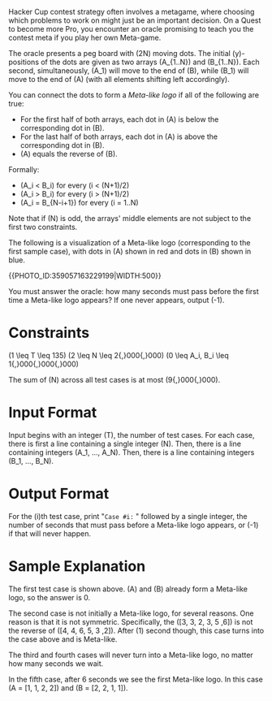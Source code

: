 Hacker Cup contest strategy often involves a metagame, where choosing which problems to work on might just be an important decision. On a Quest to become more Pro, you encounter an oracle promising to teach you the contest meta if you play her own Meta-game.

The oracle presents a peg board with \(2N\) moving dots. The initial \(y\)-positions of the dots are given as two arrays \(A_{1..N}\) and \(B_{1..N}\). Each second, simultaneously, \(A_1\) will move to the end of \(B\), while \(B_1\) will move to the end of \(A\) (with all elements shifting left accordingly).

You can connect the dots to form a *Meta-like logo* if all of the following are true:
* For the first half of both arrays, each dot in \(A\) is below the corresponding dot in \(B\).
* For the last half of both arrays, each dot in \(A\) is above the corresponding dot in \(B\).
* \(A\) equals the reverse of \(B\).

Formally:
* \(A_i < B_i\) for every \(i < (N+1)/2\)
* \(A_i > B_i\) for every \(i > (N+1)/2\)
* \(A_i = B_{N-i+1}\) for every \(i = 1..N\)

Note that if \(N\) is odd, the arrays' middle elements are not subject to the first two constraints.

The following is a visualization of a Meta-like logo (corresponding to the first sample case), with dots in \(A\) shown in red and dots in \(B\) shown in blue.

{{PHOTO_ID:359057163229199|WIDTH:500}}

You must answer the oracle: how many seconds must pass before the first time a Meta-like logo appears? If one never appears, output \(-1\).

# Constraints
\(1 \leq T \leq 135\)
\(2 \leq N \leq 2{,}000{,}000\)
\(0 \leq A_i, B_i \leq 1{,}000{,}000{,}000\)

The sum of \(N\) across all test cases is at most \(9{,}000{,}000\).


# Input Format

Input begins with an integer \(T\), the number of test cases. For each case, there is first a line containing a single integer \(N\). Then, there is a line containing integers \(A_1, ..., A_N\). Then, there is a line containing integers \(B_1, ..., B_N\).


# Output Format

For the \(i\)th test case, print "`Case #i:` " followed by a single integer, the number of seconds that must pass before a Meta-like logo appears, or \(-1\) if that will never happen.


# Sample Explanation

The first test case is shown above. \(A\) and \(B\) already form a Meta-like logo, so the answer is 0.

The second case is not initially a Meta-like logo, for several reasons. One reason is that it is not symmetric. Specifically, the \([3, 3, 2, 3, 5 ,6]\) is not the reverse of \([4, 4, 6, 5, 3 ,2]\). After \(1\) second though, this case turns into the case above and is Meta-like.

The third and fourth cases will never turn into a Meta-like logo, no matter how many seconds we wait.

In the fifth case, after 6 seconds we see the first Meta-like logo. In this case \(A = [1, 1, 2, 2]\) and \(B = [2, 2, 1, 1]\).


